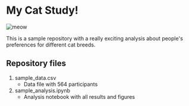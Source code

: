 # My Cat Study!

![meow](http://www.catgifpage.com/gifs/303.gif)

This is a sample repository with a really exciting analysis about people's preferences for different cat breeds.


## Repository files

1. sample_data.csv
    - Data file with 564 participants
2. sample_analysis.ipynb
    - Analysis notebook with all results and figures
